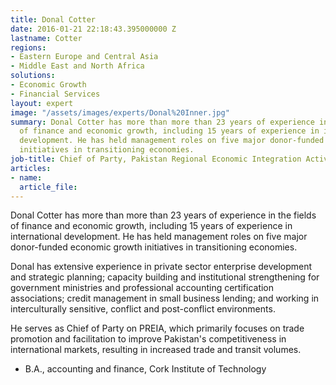 ```yaml
---
title: Donal Cotter
date: 2016-01-21 22:18:43.395000000 Z
lastname: Cotter
regions:
- Eastern Europe and Central Asia
- Middle East and North Africa
solutions:
- Economic Growth
- Financial Services
layout: expert
image: "/assets/images/experts/Donal%20Inner.jpg"
summary: Donal Cotter has more than more than 23 years of experience in the fields
  of finance and economic growth, including 15 years of experience in international
  development. He has held management roles on five major donor-funded economic growth
  initiatives in transitioning economies.
job-title: Chief of Party, Pakistan Regional Economic Integration Activity
articles:
- name: 
  article_file: 
---
```


Donal Cotter has more than more than 23 years of experience in the fields of finance and economic growth, including 15 years of experience in international development. He has held management roles on five major donor-funded economic growth initiatives in transitioning economies.

Donal has extensive experience in private sector enterprise development and strategic planning; capacity building and institutional strengthening for government ministries and professional accounting certification associations; credit management in small business lending; and working in interculturally sensitive, conflict and post-conflict environments.

He serves as Chief of Party on PREIA, which primarily focuses on trade promotion and facilitation to improve Pakistan's competitiveness in international markets, resulting in increased trade and transit volumes.

* B.A., accounting and finance, Cork Institute of Technology
